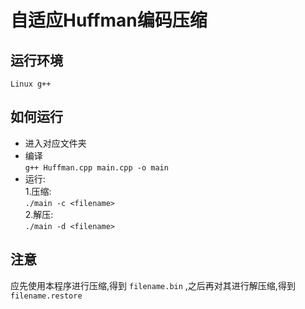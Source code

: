 # 自适应Huffman编码压缩
## 运行环境
    Linux g++
## 如何运行
- 进入对应文件夹   
- 编译   
`g++ Huffman.cpp main.cpp -o main`   
- 运行:   
    1.压缩:   
    `./main -c <filename>`   
    2.解压:   
    `./main -d <filename>`

## 注意
应先使用本程序进行压缩,得到 `filename.bin` ,之后再对其进行解压缩,得到 `filename.restore`
